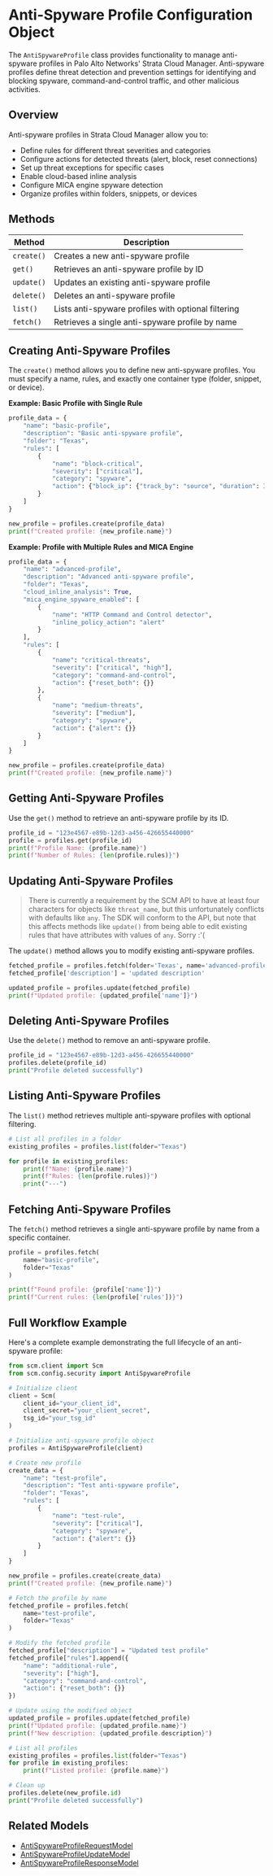 # Anti-Spyware Profile Configuration Object

The `AntiSpywareProfile` class provides functionality to manage anti-spyware profiles in Palo Alto Networks' Strata
Cloud Manager.
Anti-spyware profiles define threat detection and prevention settings for identifying and blocking spyware,
command-and-control
traffic, and other malicious activities.

## Overview

Anti-spyware profiles in Strata Cloud Manager allow you to:

- Define rules for different threat severities and categories
- Configure actions for detected threats (alert, block, reset connections)
- Set up threat exceptions for specific cases
- Enable cloud-based inline analysis
- Configure MICA engine spyware detection
- Organize profiles within folders, snippets, or devices

## Methods

| Method     | Description                                         |
|------------|-----------------------------------------------------|
| `create()` | Creates a new anti-spyware profile                  |
| `get()`    | Retrieves an anti-spyware profile by ID             |
| `update()` | Updates an existing anti-spyware profile            |
| `delete()` | Deletes an anti-spyware profile                     |
| `list()`   | Lists anti-spyware profiles with optional filtering |
| `fetch()`  | Retrieves a single anti-spyware profile by name     |

## Creating Anti-Spyware Profiles

The `create()` method allows you to define new anti-spyware profiles. You must specify a name, rules, and exactly one
container type (folder, snippet, or device).

**Example: Basic Profile with Single Rule**

<div class="termy">

<!-- termynal -->

```python
profile_data = {
    "name": "basic-profile",
    "description": "Basic anti-spyware profile",
    "folder": "Texas",
    "rules": [
        {
            "name": "block-critical",
            "severity": ["critical"],
            "category": "spyware",
            "action": {"block_ip": {"track_by": "source", "duration": 300}}
        }
    ]
}

new_profile = profiles.create(profile_data)
print(f"Created profile: {new_profile.name}")
```

</div>

**Example: Profile with Multiple Rules and MICA Engine**

<div class="termy">

<!-- termynal -->

```python
profile_data = {
    "name": "advanced-profile",
    "description": "Advanced anti-spyware profile",
    "folder": "Texas",
    "cloud_inline_analysis": True,
    "mica_engine_spyware_enabled": [
        {
            "name": "HTTP Command and Control detector",
            "inline_policy_action": "alert"
        }
    ],
    "rules": [
        {
            "name": "critical-threats",
            "severity": ["critical", "high"],
            "category": "command-and-control",
            "action": {"reset_both": {}}
        },
        {
            "name": "medium-threats",
            "severity": ["medium"],
            "category": "spyware",
            "action": {"alert": {}}
        }
    ]
}

new_profile = profiles.create(profile_data)
print(f"Created profile: {new_profile.name}")
```

</div>

## Getting Anti-Spyware Profiles

Use the `get()` method to retrieve an anti-spyware profile by its ID.

<div class="termy">

<!-- termynal -->

```python
profile_id = "123e4567-e89b-12d3-a456-426655440000"
profile = profiles.get(profile_id)
print(f"Profile Name: {profile.name}")
print(f"Number of Rules: {len(profile.rules)}")
```

</div>

## Updating Anti-Spyware Profiles

> There is currently a requirement by the SCM API to have at least four characters for objects like `threat_name`, but
> this unfortunately conflicts with defaults like `any`. The SDK will conform to the API, but note that this affects
> methods like `update()` from being able to edit existing rules that have attributes with values of `any`. Sorry :'(

The `update()` method allows you to modify existing anti-spyware profiles.

<div class="termy">

<!-- termynal -->

```python
fetched_profile = profiles.fetch(folder='Texas', name='advanced-profile')
fetched_profile['description'] = 'updated description'

updated_profile = profiles.update(fetched_profile)
print(f"Updated profile: {updated_profile['name']}")
```

</div>

## Deleting Anti-Spyware Profiles

Use the `delete()` method to remove an anti-spyware profile.

<div class="termy">

<!-- termynal -->

```python
profile_id = "123e4567-e89b-12d3-a456-426655440000"
profiles.delete(profile_id)
print("Profile deleted successfully")
```

</div>

## Listing Anti-Spyware Profiles

The `list()` method retrieves multiple anti-spyware profiles with optional filtering.

<div class="termy">

<!-- termynal -->

```python
# List all profiles in a folder
existing_profiles = profiles.list(folder="Texas")

for profile in existing_profiles:
    print(f"Name: {profile.name}")
    print(f"Rules: {len(profile.rules)}")
    print("---")

```

</div>

## Fetching Anti-Spyware Profiles

The `fetch()` method retrieves a single anti-spyware profile by name from a specific container.

<div class="termy">

<!-- termynal -->

```python
profile = profiles.fetch(
    name="basic-profile",
    folder="Texas"
)

print(f"Found profile: {profile['name']}")
print(f"Current rules: {len(profile['rules'])}")
```

</div>

## Full Workflow Example

Here's a complete example demonstrating the full lifecycle of an anti-spyware profile:

<div class="termy">

<!-- termynal -->

```python
from scm.client import Scm
from scm.config.security import AntiSpywareProfile

# Initialize client
client = Scm(
    client_id="your_client_id",
    client_secret="your_client_secret",
    tsg_id="your_tsg_id"
)

# Initialize anti-spyware profile object
profiles = AntiSpywareProfile(client)

# Create new profile
create_data = {
    "name": "test-profile",
    "description": "Test anti-spyware profile",
    "folder": "Texas",
    "rules": [
        {
            "name": "test-rule",
            "severity": ["critical"],
            "category": "spyware",
            "action": {"alert": {}}
        }
    ]
}

new_profile = profiles.create(create_data)
print(f"Created profile: {new_profile.name}")

# Fetch the profile by name
fetched_profile = profiles.fetch(
    name="test-profile",
    folder="Texas"
)

# Modify the fetched profile
fetched_profile["description"] = "Updated test profile"
fetched_profile["rules"].append({
    "name": "additional-rule",
    "severity": ["high"],
    "category": "command-and-control",
    "action": {"reset_both": {}}
})

# Update using the modified object
updated_profile = profiles.update(fetched_profile)
print(f"Updated profile: {updated_profile.name}")
print(f"New description: {updated_profile.description}")

# List all profiles
existing_profiles = profiles.list(folder="Texas")
for profile in existing_profiles:
    print(f"Listed profile: {profile.name}")

# Clean up
profiles.delete(new_profile.id)
print("Profile deleted successfully")
```

</div>

## Related Models

- [AntiSpywareProfileRequestModel](../../models/security/anti_spyware_profile_models.md#antispywareprofilerequest)
- [AntiSpywareProfileUpdateModel](../../models/security/anti_spyware_profile_models.md#antispywareprofileupdate)
- [AntiSpywareProfileResponseModel](../../models/security/anti_spyware_profile_models.md#antispywareprofileresponse)